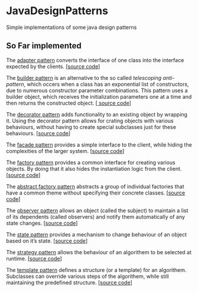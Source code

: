 # JavaDesignPatterns
Simple implementations of some java design patterns

## So Far implemented
The <a href="https://en.wikipedia.org/wiki/Adapter_pattern">adapter pattern</a>
converts the interface of one class into the interface expected by the clients. [<a href="https://github.com/isternberg/JavaDesignPatterns/tree/master/src/adapter" >source code</a>]

The <a href="https://en.wikipedia.org/wiki/Builder_pattern">builder pattern</a> 
is an alternative to the so called
*telescoping anti-pattern*, which occers when a class has an exponential list of constructors, due to numerous constructor 
parameter combinations. This pattern uses a builder object, which receives the initialization parameters one at a time and 
then returns the constructed object. [<a href="https://github.com/isternberg/JavaDesignPatterns/tree/master/src/builder" > source code</a>]

The <a href="https://en.wikipedia.org/wiki/Decorator_pattern">decorator pattern</a> 
adds functionality to an existing object by wrapping it. 
Using the decorator pattern allows for crating objects with various behaviours, without having to create special subclasses just
for these behaviours. [<a href="https://github.com/isternberg/JavaDesignPatterns/tree/master/src/decorator" >source code</a>]

The <a href="https://en.wikipedia.org/wiki/Facade_pattern">facade pattern</a>
provides a simple interface to the client, while hiding the complexities of the larger system. [<a href="https://github.com/isternberg/JavaDesignPatterns/tree/master/src/decorator">source code</a>]

The <a href="https://en.wikipedia.org/wiki/Factory_(object-oriented_programming)">factory pattern</a>
provides a common interface for creating various objects. By doing that it also hides the instantiation logic from the client.
[<a href="https://github.com/isternberg/JavaDesignPatterns/tree/master/src/factory">source code</a>]

The <a href="https://en.wikipedia.org/wiki/Abstract_factory_pattern">abstract factory pattern</a>
abstracts a group of individual factories that have a common theme without specifying their concrete classes.
[<a href="https://github.com/isternberg/JavaDesignPatterns/tree/master/src/abstractFactory">source code</a>]

The <a href="https://en.wikipedia.org/wiki/Observer_pattern">observer pattern</a>
allows an object (called the subject) to maintain a list of its dependents (called observers) and notify them automatically of any state changes.
[<a href="https://github.com/isternberg/JavaDesignPatterns/tree/master/src/observer">source code</a>]

The <a href="http://javapapers.com/design-patterns/state-design-pattern/">state pattern</a>
provides a mechanism to change behaviour of an object based on it’s state.
[<a href="https://github.com/isternberg/JavaDesignPatterns/tree/master/src/state">source code</a>]

The <a href="https://en.wikipedia.org/wiki/Strategy_pattern">strategy pattern</a>
allows the behaviour of an algorithem to be selected at runtime.
[<a href="https://github.com/isternberg/JavaDesignPatterns/tree/master/src/strategy">source code</a>]

The <a href="https://en.wikipedia.org/wiki/template_pattern">template pattern</a>
defines a structure (or a template) for an algorithem. Subclasses can override various steps of the algorithem, while still
maintaining the predefined structure.
[<a href="https://github.com/isternberg/JavaDesignPatterns/tree/master/src/template">source code</a>]




